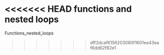 <<<<<<< HEAD
functions and nested loops
=======
Functions_nested_loops
>>>>>>> dff2dcaf6156203080f1601ea43eaf6dd62f82e1
